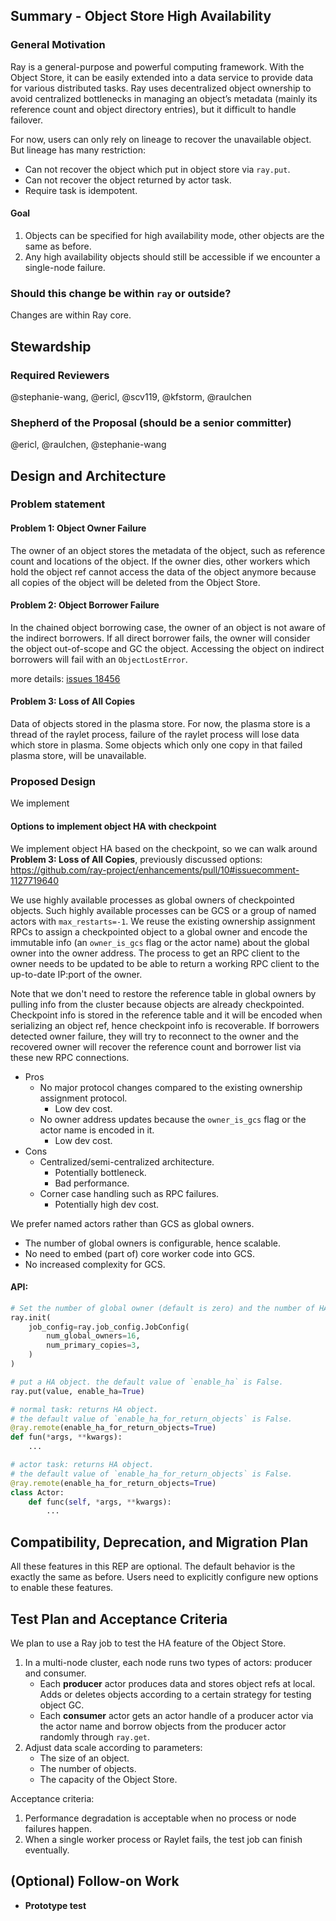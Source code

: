 ## Summary - Object Store High Availability

### General Motivation

Ray is a general-purpose and powerful computing framework. With the Object Store, it can be easily extended into a data service to provide data for various distributed tasks. Ray uses decentralized object ownership to avoid centralized bottlenecks in managing an object’s metadata (mainly its reference count and object directory entries), but it difficult to handle failover.

For now, users can only rely on lineage to recover the unavailable object. But lineage has many restriction:
- Can not recover the object which put in object store via `ray.put`.
- Can not recover the object returned by actor task.
- Require task is idempotent.

#### Goal

1. Objects can be specified for high availability mode, other objects are the same as before.
2. Any high availability objects should still be accessible if we encounter a single-node failure.

### Should this change be within `ray` or outside?

Changes are within Ray core.

## Stewardship

### Required Reviewers

@stephanie-wang, @ericl, @scv119, @kfstorm, @raulchen

### Shepherd of the Proposal (should be a senior committer)

@ericl, @raulchen, @stephanie-wang

## Design and Architecture

### Problem statement

#### Problem 1: Object Owner Failure

The owner of an object stores the metadata of the object, such as reference count and locations of the object. If the owner dies, other workers which hold the object ref cannot access the data of the object anymore because all copies of the object will be deleted from the Object Store.

#### Problem 2: Object Borrower Failure

In the chained object borrowing case, the owner of an object is not aware of the indirect borrowers. If all direct borrower fails, the owner will consider the object out-of-scope and GC the object. Accessing the object on indirect borrowers will fail with an `ObjectLostError`.

more details: [issues 18456](https://github.com/ray-project/ray/issues/18456)

#### Problem 3: Loss of All Copies

Data of objects stored in the plasma store. For now, the plasma store is a thread of the raylet process, failure of the raylet process will lose data which store in plasma. Some objects which only one copy in that failed plasma store,  will be unavailable.

### Proposed Design

We implement
#### Options to implement object HA with checkpoint

We implement object HA based on the checkpoint, so we can walk around **Problem 3: Loss of All Copies**,
previously discussed options: https://github.com/ray-project/enhancements/pull/10#issuecomment-1127719640

We use highly available processes as global owners of checkpointed objects. Such highly available processes can be GCS or a group of named actors with `max_restarts=-1`. We reuse the existing ownership assignment RPCs to assign a checkpointed object to a global owner and encode the immutable info (an `owner_is_gcs` flag or the actor name) about the global owner into the owner address. The process to get an RPC client to the owner needs to be updated to be able to return a working RPC client to the up-to-date IP:port of the owner.

Note that we don't need to restore the reference table in global owners by pulling info from the cluster because objects are already checkpointed. Checkpoint info is stored in the reference table and it will be encoded when serializing an object ref, hence checkpoint info is recoverable. If borrowers detected owner failure, they will try to reconnect to the owner and the recovered owner will recover the reference count and borrower list via these new RPC connections.

- Pros
  - No major protocol changes compared to the existing ownership assignment protocol.
    - Low dev cost.
  - No owner address updates because the `owner_is_gcs` flag or the actor name is encoded in it.
    - Low dev cost.
- Cons
  - Centralized/semi-centralized architecture.
    - Potentially bottleneck.
    - Bad performance.
  - Corner case handling such as RPC failures.
    - Potentially high dev cost.

We prefer named actors rather than GCS as global owners.

- The number of global owners is configurable, hence scalable.
- No need to embed (part of) core worker code into GCS.
- No increased complexity for GCS.

#### API:

``` python
# Set the number of global owner (default is zero) and the number of HA object's primary copies (default is zero).
ray.init(
    job_config=ray.job_config.JobConfig(
        num_global_owners=16,
        num_primary_copies=3,
    )
)

# put a HA object. the default value of `enable_ha` is False.
ray.put(value, enable_ha=True)

# normal task: returns HA object.
# the default value of `enable_ha_for_return_objects` is False.
@ray.remote(enable_ha_for_return_objects=True)
def fun(*args, **kwargs):
    ...

# actor task: returns HA object.
# the default value of `enable_ha_for_return_objects` is False.
@ray.remote(enable_ha_for_return_objects=True)
class Actor:
    def func(self, *args, **kwargs):
        ...

```


## Compatibility, Deprecation, and Migration Plan

All these features in this REP are optional. The default behavior is the exactly the same as before. Users need to explicitly configure new options to enable these features.

## Test Plan and Acceptance Criteria

We plan to use a Ray job to test the HA feature of the Object Store.

1. In a multi-node cluster, each node runs two types of actors: producer and consumer.
    - Each **producer** actor produces data and stores object refs at local. Adds or deletes objects according to a certain strategy for testing object GC.
    - Each **consumer** actor gets an actor handle of a producer actor via the actor name and borrow objects from the producer actor randomly through `ray.get`.
2. Adjust data scale according to parameters:
    - The size of an object.
    - The number of objects.
    - The capacity of the Object Store.

Acceptance criteria:

1. Performance degradation is acceptable when no process or node failures happen.
2. When a single worker process or Raylet fails, the test job can finish eventually.

## (Optional) Follow-on Work

- **Prototype test**

